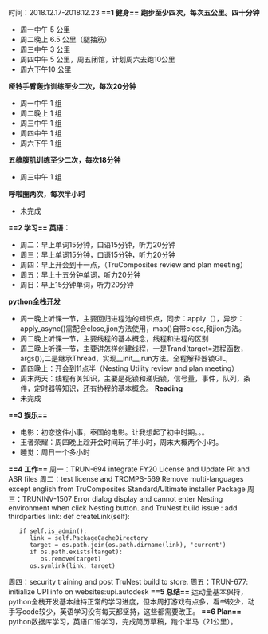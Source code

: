 时间：2018.12.17-2018.12.23
**==1 健身==**
**跑步至少四次，每次五公里。四十分钟**
 - 周一中午 5 公里 
 - 周二晚上 6.5 公里（腿抽筋） 
 - 周三中午 3 公里 
 - 周四中午 5 公里，周五闭馆，计划周六去跑10公里  
 - 周六下午10 公里

**哑铃手臂轰炸训练至少二次，每次20分钟**
 - 周一中午 1 组 
 - 周二晚上 1 组 
 - 周三中午 1 组 
 - 周四中午 1 组 
 - 周六下午 1 组

**五维腹肌训练至少二次，每次18分钟**

 - 周三中午 1 组

**呼啦圈两次，每次半小时**

 - 未完成

**==2 学习==**
**英语：**

 - 周二：早上单词15分钟，口语15分钟，听力20分钟 
 - 周三：早上单词15分钟，口语15分钟，听力20分钟
 - 周四：早上开会到十一点，（TruComposites review and plan meeting）
 - 周五：早上十五分钟单词，听力20分钟
 - 周日：早上15分钟单词，听力20分钟

**python全栈开发**

 - 周一晚上听课一节，主要回归进程池的知识点，同步：apply（），异步：apply_async()需配合close,jion方法使用，map()自带close,和jion方法。
 - 周二晚上听课一节，主要线程的基本概念，线程和进程的区别
 - 周三晚上听课一节，主要讲怎样创建线程，一是Trand(target=进程函数，args()),二是继承Thread，实现__init__,run方法。全程解释器锁GIL,
 - 周四晚上：开会到11点半（Nesting Utility review and plan meeting）
 - 周末两天：线程有关知识，主要是死锁和递归锁，信号量，事件，队列，条件，定时器等知识，还有协程的基本概念。
**Reading**
 - 未完成

**==3 娱乐==**

 - 电影：初恋这件小事，泰国的电影。让我想起了初中时期。。。
 - 王者荣耀：周四晚上趁开会时间玩了半小时，周末大概两个小时。
 - 睡觉：周日一个多小时

**==4 工作==**
周一：TRUN-694 integrate FY20 License and Update Pit and ASR files 
周二：test license and TRCMPS-569 Remove multi-languages except english from TruComposites Standard/Ultimate installer Package
周三：TRUNINV-1507 Error dialog display and cannot enter Nesting environment when click Nesting button. and TruNest build issue : add thirdparties link:
def createLink(self):

``` stylus
   if self.is_admin():
      link = self.PackageCacheDirectory
      target = os.path.join(os.path.dirname(link), 'current')
      if os.path.exists(target):
         os.remove(target)
      os.symlink(link, target)
```
周四：security training and post TruNest build to store.
周五：TRUN-677: initialize UPI info on websites:upi.autodesk
**==5 总结==**
运动量基本保持，python全栈开发基本维持正常的学习进度，但本周打游戏有点多，看书较少，动手写code较少，英语学习没有每天都坚持，这些都需要改正。
**==6 Plan==**
python数据库学习，英语口语学习，完成简历草稿，跑个半马（21公里）。
